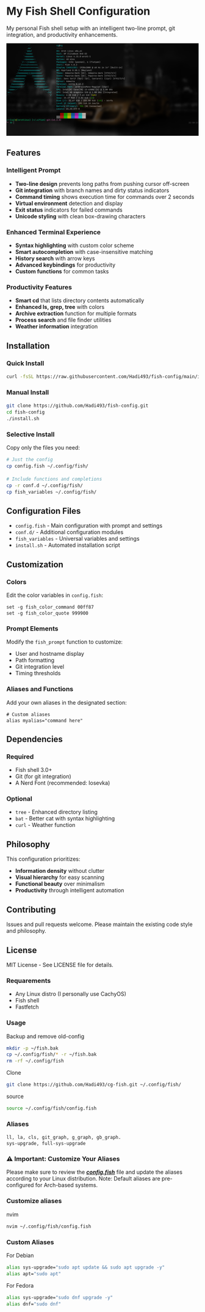 # My Fish Shell Configuration

My personal Fish shell setup with an intelligent two-line prompt, git integration, and productivity enhancements.

![Fish Shell Prompt](cg-fish.png)

## Features

### Intelligent Prompt
- **Two-line design** prevents long paths from pushing cursor off-screen
- **Git integration** with branch names and dirty status indicators
- **Command timing** shows execution time for commands over 2 seconds
- **Virtual environment** detection and display
- **Exit status** indicators for failed commands
- **Unicode styling** with clean box-drawing characters

### Enhanced Terminal Experience
- **Syntax highlighting** with custom color scheme
- **Smart autocompletion** with case-insensitive matching
- **History search** with arrow keys
- **Advanced keybindings** for productivity
- **Custom functions** for common tasks

### Productivity Features
- **Smart cd** that lists directory contents automatically
- **Enhanced ls, grep, tree** with colors
- **Archive extraction** function for multiple formats
- **Process search** and file finder utilities
- **Weather information** integration

## Installation

### Quick Install
```bash
curl -fsSL https://raw.githubusercontent.com/Hadi493/fish-config/main/install.sh | bash
```

### Manual Install
```bash
git clone https://github.com/Hadi493/fish-config.git
cd fish-config
./install.sh
```

### Selective Install
Copy only the files you need:
```bash
# Just the config
cp config.fish ~/.config/fish/

# Include functions and completions
cp -r conf.d ~/.config/fish/
cp fish_variables ~/.config/fish/
```

## Configuration Files

- `config.fish` - Main configuration with prompt and settings
- `conf.d/` - Additional configuration modules
- `fish_variables` - Universal variables and settings
- `install.sh` - Automated installation script

## Customization

### Colors
Edit the color variables in `config.fish`:
```fish
set -g fish_color_command 00ff87
set -g fish_color_quote 999900
```

### Prompt Elements
Modify the `fish_prompt` function to customize:
- User and hostname display
- Path formatting
- Git integration level
- Timing thresholds

### Aliases and Functions
Add your own aliases in the designated section:
```fish
# Custom aliases
alias myalias="command here"
```

## Dependencies

### Required
- Fish shell 3.0+
- Git (for git integration)
- A Nerd Font (recommended: Iosevka)

### Optional
- `tree` - Enhanced directory listing
- `bat` - Better cat with syntax highlighting
- `curl` - Weather function

## Philosophy

This configuration prioritizes:
- **Information density** without clutter
- **Visual hierarchy** for easy scanning
- **Functional beauty** over minimalism
- **Productivity** through intelligent automation

## Contributing

Issues and pull requests welcome. Please maintain the existing code style and philosophy.

## License

MIT License - See LICENSE file for details.

### Requarements
- Any Linux distro (I personally use CachyOS)
- Fish shell 
- Fastfetch

### Usage
Backup and remove old-config

```bash
mkdir -p ~/fish.bak
cp ~/.config/fish/* -r ~/fish.bak
rm -rf ~/.config/fish
```

Clone
```bash
git clone https://github.com/Hadi493/cg-fish.git ~/.config/fish/
```

source
```bash
source ~/.config/fish/config.fish
```

### Aliases 
```
ll, la, cls, git_graph, g_graph, gb_graph.
sys-upgrade, full-sys-upgrade
```

### ⚠️ Important: Customize Your Aliases
Please make sure to review the ***[config.fish](./config.fish)*** file and update the aliases according to your Linux distribution.
Note: Default aliases are pre-configured for Arch-based systems.


### Customize aliases
nvim
```bash
nvim ~/.config/fish/config.fish
```


### Custom Aliases
For Debian

```bash
alias sys-upgrade="sudo apt update && sudo apt upgrade -y"
alias apt="sudo apt"
```

For Fedora
```bash
alias sys-upgrade="sudo dnf upgrade -y"
alias dnf="sudo dnf"
```
